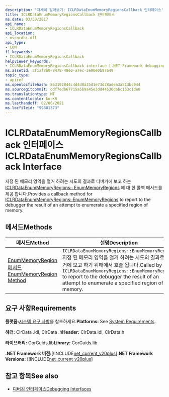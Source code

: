 ```yaml
---
description: '자세히 알아보기: ICLRDataEnumMemoryRegionsCallback 인터페이스'
title: ICLRDataEnumMemoryRegionsCallback 인터페이스
ms.date: 03/30/2017
api_name:
- ICLRDataEnumMemoryRegionsCallback
api_location:
- mscordbi.dll
api_type:
- COM
f1_keywords:
- ICLRDataEnumMemoryRegionsCallback
helpviewer_keywords:
- ICLRDataEnumMemoryRegionsCallback interface [.NET Framework debugging]
ms.assetid: 3f1af8b0-8478-48e0-a7ec-3e90e0b97649
topic_type:
- apiref
ms.openlocfilehash: 863192844c4d4d8a35d1e73d38adea3a513bc944
ms.sourcegitcommit: ddf7edb67715a5b9a45e3dd44536dabc153c1de0
ms.translationtype: MT
ms.contentlocale: ko-KR
ms.lasthandoff: 02/06/2021
ms.locfileid: "99801373"
---
```

# <a name="iclrdataenummemoryregionscallback-interface"></a><span data-ttu-id="b1119-103">ICLRDataEnumMemoryRegionsCallback 인터페이스</span><span class="sxs-lookup"><span data-stu-id="b1119-103">ICLRDataEnumMemoryRegionsCallback Interface</span></span>

<span data-ttu-id="b1119-104">지정 된 메모리 영역을 열거 하려는 시도의 결과로 디버거에 보고 하는 [ICLRDataEnumMemoryRegions:: EnumMemoryRegions](iclrdataenummemoryregions-enummemoryregions-method.md) 에 대 한 콜백 메서드를 제공 합니다.</span><span class="sxs-lookup"><span data-stu-id="b1119-104">Provides a callback method for [ICLRDataEnumMemoryRegions::EnumMemoryRegions](iclrdataenummemoryregions-enummemoryregions-method.md) to report to the debugger the result of an attempt to enumerate a specified region of memory.</span></span>  
  
## <a name="methods"></a><span data-ttu-id="b1119-105">메서드</span><span class="sxs-lookup"><span data-stu-id="b1119-105">Methods</span></span>  
  
|<span data-ttu-id="b1119-106">메서드</span><span class="sxs-lookup"><span data-stu-id="b1119-106">Method</span></span>|<span data-ttu-id="b1119-107">설명</span><span class="sxs-lookup"><span data-stu-id="b1119-107">Description</span></span>|  
|------------|-----------------|  
|[<span data-ttu-id="b1119-108">EnumMemoryRegion 메서드</span><span class="sxs-lookup"><span data-stu-id="b1119-108">EnumMemoryRegion Method</span></span>](iclrdataenummemoryregionscallback-enummemoryregion-method.md)|<span data-ttu-id="b1119-109">`ICLRDataEnumMemoryRegions::EnumMemoryRegions`지정 된 메모리 영역을 열거 하려는 시도의 결과로 디버거에 보고 하기 위해에서 호출 됩니다.</span><span class="sxs-lookup"><span data-stu-id="b1119-109">Called by `ICLRDataEnumMemoryRegions::EnumMemoryRegions` to report to the debugger the result of an attempt to enumerate a specified region of memory.</span></span>|  
  
## <a name="requirements"></a><span data-ttu-id="b1119-110">요구 사항</span><span class="sxs-lookup"><span data-stu-id="b1119-110">Requirements</span></span>  

 <span data-ttu-id="b1119-111">**플랫폼:**[시스템 요구 사항](../../get-started/system-requirements.md)을 참조하세요.</span><span class="sxs-lookup"><span data-stu-id="b1119-111">**Platforms:** See [System Requirements](../../get-started/system-requirements.md).</span></span>  
  
 <span data-ttu-id="b1119-112">**헤더:** ClrData .idl, ClrData .h</span><span class="sxs-lookup"><span data-stu-id="b1119-112">**Header:** ClrData.idl, ClrData.h</span></span>  
  
 <span data-ttu-id="b1119-113">**라이브러리:** CorGuids.lib</span><span class="sxs-lookup"><span data-stu-id="b1119-113">**Library:** CorGuids.lib</span></span>  
  
 <span data-ttu-id="b1119-114">**.NET Framework 버전:**[!INCLUDE[net_current_v20plus](../../../../includes/net-current-v20plus-md.md)]</span><span class="sxs-lookup"><span data-stu-id="b1119-114">**.NET Framework Versions:** [!INCLUDE[net_current_v20plus](../../../../includes/net-current-v20plus-md.md)]</span></span>  
  
## <a name="see-also"></a><span data-ttu-id="b1119-115">참고 항목</span><span class="sxs-lookup"><span data-stu-id="b1119-115">See also</span></span>

- [<span data-ttu-id="b1119-116">디버깅 인터페이스</span><span class="sxs-lookup"><span data-stu-id="b1119-116">Debugging Interfaces</span></span>](debugging-interfaces.md)
